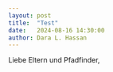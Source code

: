 ```yaml
---
layout: post
title:  "Test"
date:   2024-08-16 14:30:00
author: Dara L. Hassan
---
```


Liebe Eltern und Pfadfinder, 
